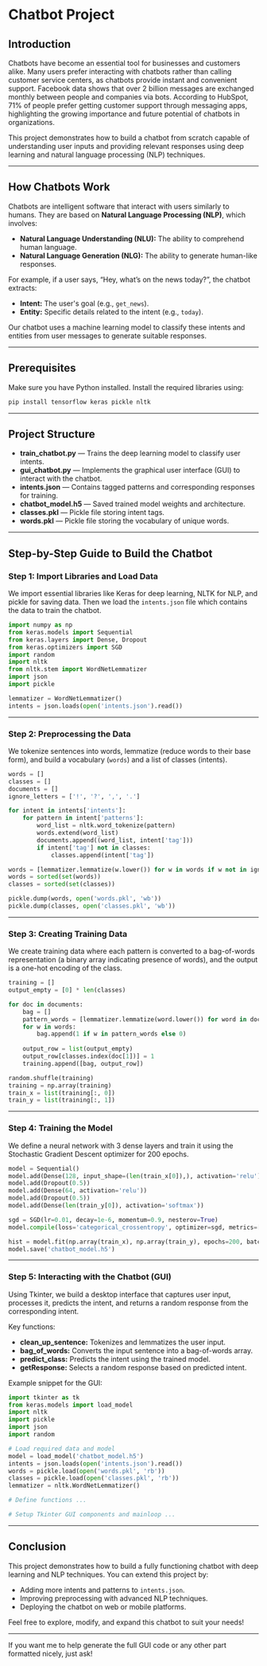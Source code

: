 # Chatbot Project

## Introduction

Chatbots have become an essential tool for businesses and customers alike. Many users prefer interacting with chatbots rather than calling customer service centers, as chatbots provide instant and convenient support. Facebook data shows that over 2 billion messages are exchanged monthly between people and companies via bots. According to HubSpot, 71% of people prefer getting customer support through messaging apps, highlighting the growing importance and future potential of chatbots in organizations.

This project demonstrates how to build a chatbot from scratch capable of understanding user inputs and providing relevant responses using deep learning and natural language processing (NLP) techniques.

---

## How Chatbots Work

Chatbots are intelligent software that interact with users similarly to humans. They are based on **Natural Language Processing (NLP)**, which involves:

* **Natural Language Understanding (NLU):** The ability to comprehend human language.
* **Natural Language Generation (NLG):** The ability to generate human-like responses.

For example, if a user says, “Hey, what’s on the news today?”, the chatbot extracts:

* **Intent:** The user's goal (e.g., `get_news`).
* **Entity:** Specific details related to the intent (e.g., `today`).

Our chatbot uses a machine learning model to classify these intents and entities from user messages to generate suitable responses.

---

## Prerequisites

Make sure you have Python installed. Install the required libraries using:

```bash
pip install tensorflow keras pickle nltk
```

---

## Project Structure

* **train\_chatbot.py** — Trains the deep learning model to classify user intents.
* **gui\_chatbot.py** — Implements the graphical user interface (GUI) to interact with the chatbot.
* **intents.json** — Contains tagged patterns and corresponding responses for training.
* **chatbot\_model.h5** — Saved trained model weights and architecture.
* **classes.pkl** — Pickle file storing intent tags.
* **words.pkl** — Pickle file storing the vocabulary of unique words.

---

## Step-by-Step Guide to Build the Chatbot

### Step 1: Import Libraries and Load Data

We import essential libraries like Keras for deep learning, NLTK for NLP, and pickle for saving data. Then we load the `intents.json` file which contains the data to train the chatbot.

```python
import numpy as np
from keras.models import Sequential
from keras.layers import Dense, Dropout
from keras.optimizers import SGD
import random
import nltk
from nltk.stem import WordNetLemmatizer
import json
import pickle

lemmatizer = WordNetLemmatizer()
intents = json.loads(open('intents.json').read())
```

---

### Step 2: Preprocessing the Data

We tokenize sentences into words, lemmatize (reduce words to their base form), and build a vocabulary (`words`) and a list of classes (intents).

```python
words = []
classes = []
documents = []
ignore_letters = ['!', '?', ',', '.']

for intent in intents['intents']:
    for pattern in intent['patterns']:
        word_list = nltk.word_tokenize(pattern)
        words.extend(word_list)
        documents.append((word_list, intent['tag']))
        if intent['tag'] not in classes:
            classes.append(intent['tag'])

words = [lemmatizer.lemmatize(w.lower()) for w in words if w not in ignore_letters]
words = sorted(set(words))
classes = sorted(set(classes))

pickle.dump(words, open('words.pkl', 'wb'))
pickle.dump(classes, open('classes.pkl', 'wb'))
```

---

### Step 3: Creating Training Data

We create training data where each pattern is converted to a bag-of-words representation (a binary array indicating presence of words), and the output is a one-hot encoding of the class.

```python
training = []
output_empty = [0] * len(classes)

for doc in documents:
    bag = []
    pattern_words = [lemmatizer.lemmatize(word.lower()) for word in doc[0]]
    for w in words:
        bag.append(1 if w in pattern_words else 0)
    
    output_row = list(output_empty)
    output_row[classes.index(doc[1])] = 1
    training.append([bag, output_row])

random.shuffle(training)
training = np.array(training)
train_x = list(training[:, 0])
train_y = list(training[:, 1])
```

---

### Step 4: Training the Model

We define a neural network with 3 dense layers and train it using the Stochastic Gradient Descent optimizer for 200 epochs.

```python
model = Sequential()
model.add(Dense(128, input_shape=(len(train_x[0]),), activation='relu'))
model.add(Dropout(0.5))
model.add(Dense(64, activation='relu'))
model.add(Dropout(0.5))
model.add(Dense(len(train_y[0]), activation='softmax'))

sgd = SGD(lr=0.01, decay=1e-6, momentum=0.9, nesterov=True)
model.compile(loss='categorical_crossentropy', optimizer=sgd, metrics=['accuracy'])

hist = model.fit(np.array(train_x), np.array(train_y), epochs=200, batch_size=5, verbose=1)
model.save('chatbot_model.h5')
```

---

### Step 5: Interacting with the Chatbot (GUI)

Using Tkinter, we build a desktop interface that captures user input, processes it, predicts the intent, and returns a random response from the corresponding intent.

Key functions:

* **clean\_up\_sentence:** Tokenizes and lemmatizes the user input.
* **bag\_of\_words:** Converts the input sentence into a bag-of-words array.
* **predict\_class:** Predicts the intent using the trained model.
* **getResponse:** Selects a random response based on predicted intent.

Example snippet for the GUI:

```python
import tkinter as tk
from keras.models import load_model
import nltk
import pickle
import json
import random

# Load required data and model
model = load_model('chatbot_model.h5')
intents = json.loads(open('intents.json').read())
words = pickle.load(open('words.pkl', 'rb'))
classes = pickle.load(open('classes.pkl', 'rb'))
lemmatizer = nltk.WordNetLemmatizer()

# Define functions ...

# Setup Tkinter GUI components and mainloop ...
```

---

## Conclusion

This project demonstrates how to build a fully functioning chatbot with deep learning and NLP techniques. You can extend this project by:

* Adding more intents and patterns to `intents.json`.
* Improving preprocessing with advanced NLP techniques.
* Deploying the chatbot on web or mobile platforms.

Feel free to explore, modify, and expand this chatbot to suit your needs!

---

If you want me to help generate the full GUI code or any other part formatted nicely, just ask!
